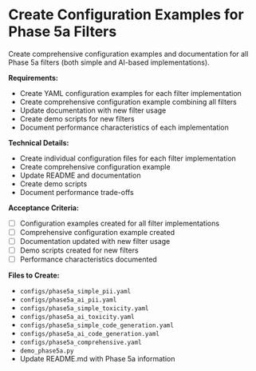# Create Configuration Examples for Phase 5a Filters

Create comprehensive configuration examples and documentation for all Phase 5a filters (both simple and AI-based implementations).

**Requirements:**
- Create YAML configuration examples for each filter implementation
- Create comprehensive configuration example combining all filters
- Update documentation with new filter usage
- Create demo scripts for new filters
- Document performance characteristics of each implementation

**Technical Details:**
- Create individual configuration files for each filter implementation
- Create comprehensive configuration example
- Update README and documentation
- Create demo scripts
- Document performance trade-offs

**Acceptance Criteria:**
- [ ] Configuration examples created for all filter implementations
- [ ] Comprehensive configuration example created
- [ ] Documentation updated with new filter usage
- [ ] Demo scripts created for new filters
- [ ] Performance characteristics documented

**Files to Create:**
- `configs/phase5a_simple_pii.yaml`
- `configs/phase5a_ai_pii.yaml`
- `configs/phase5a_simple_toxicity.yaml`
- `configs/phase5a_ai_toxicity.yaml`
- `configs/phase5a_simple_code_generation.yaml`
- `configs/phase5a_ai_code_generation.yaml`
- `configs/phase5a_comprehensive.yaml`
- `demo_phase5a.py`
- Update README.md with Phase 5a information 